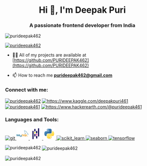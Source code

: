 <h1 align="center">Hi 👋, I'm Deepak Puri</h1>
<h3 align="center">A passionate frontend developer from India</h3>

<p align="left"> <img src="https://komarev.com/ghpvc/?username=purideepak462&label=Profile%20views&color=0e75b6&style=flat" alt="purideepak462" /> </p>

<p align="left"> <a href="https://github.com/ryo-ma/github-profile-trophy"><img src="https://github-profile-trophy.vercel.app/?username=purideepak462" alt="purideepak462" /></a> </p>

- 👨‍💻 All of my projects are available at [https://github.com/PURIDEEPAK462](https://github.com/PURIDEEPAK462)

- 📫 How to reach me **purideepak462@gmail.com**

<h3 align="left">Connect with me:</h3>
<p align="left">
<a href="https://linkedin.com/in/purideepak462" target="blank"><img align="center" src="https://raw.githubusercontent.com/rahuldkjain/github-profile-readme-generator/master/src/images/icons/Social/linked-in-alt.svg" alt="purideepak462" height="30" width="40" /></a>
<a href="https://kaggle.com/https://www.kaggle.com/deepakpuri461" target="blank"><img align="center" src="https://raw.githubusercontent.com/rahuldkjain/github-profile-readme-generator/master/src/images/icons/Social/kaggle.svg" alt="https://www.kaggle.com/deepakpuri461" height="30" width="40" /></a>
<a href="https://www.hackerrank.com/purideepak461" target="blank"><img align="center" src="https://raw.githubusercontent.com/rahuldkjain/github-profile-readme-generator/master/src/images/icons/Social/hackerrank.svg" alt="purideepak461" height="30" width="40" /></a>
<a href="https://www.hackerearth.com/https://www.hackerearth.com/@purideepak461" target="blank"><img align="center" src="https://raw.githubusercontent.com/rahuldkjain/github-profile-readme-generator/master/src/images/icons/Social/hackerearth.svg" alt="https://www.hackerearth.com/@purideepak461" height="30" width="40" /></a>
</p>

<h3 align="left">Languages and Tools:</h3>
<p align="left"> <a href="https://git-scm.com/" target="_blank" rel="noreferrer"> <img src="https://www.vectorlogo.zone/logos/git-scm/git-scm-icon.svg" alt="git" width="40" height="40"/> </a> <a href="https://www.mysql.com/" target="_blank" rel="noreferrer"> <img src="https://raw.githubusercontent.com/devicons/devicon/master/icons/mysql/mysql-original-wordmark.svg" alt="mysql" width="40" height="40"/> </a> <a href="https://pandas.pydata.org/" target="_blank" rel="noreferrer"> <img src="https://raw.githubusercontent.com/devicons/devicon/2ae2a900d2f041da66e950e4d48052658d850630/icons/pandas/pandas-original.svg" alt="pandas" width="40" height="40"/> </a> <a href="https://www.python.org" target="_blank" rel="noreferrer"> <img src="https://raw.githubusercontent.com/devicons/devicon/master/icons/python/python-original.svg" alt="python" width="40" height="40"/> </a> <a href="https://scikit-learn.org/" target="_blank" rel="noreferrer"> <img src="https://upload.wikimedia.org/wikipedia/commons/0/05/Scikit_learn_logo_small.svg" alt="scikit_learn" width="40" height="40"/> </a> <a href="https://seaborn.pydata.org/" target="_blank" rel="noreferrer"> <img src="https://seaborn.pydata.org/_images/logo-mark-lightbg.svg" alt="seaborn" width="40" height="40"/> </a> <a href="https://www.tensorflow.org" target="_blank" rel="noreferrer"> <img src="https://www.vectorlogo.zone/logos/tensorflow/tensorflow-icon.svg" alt="tensorflow" width="40" height="40"/> </a> </p>

<p><img align="left" src="https://github-readme-stats.vercel.app/api/top-langs?username=purideepak462&show_icons=true&locale=en&layout=compact" alt="purideepak462" /></p>

<p>&nbsp;<img align="center" src="https://github-readme-stats.vercel.app/api?username=purideepak462&show_icons=true&locale=en" alt="purideepak462" /></p>

<p><img align="center" src="https://github-readme-streak-stats.herokuapp.com/?user=purideepak462&" alt="purideepak462" /></p>

